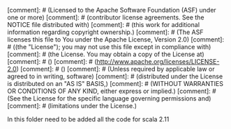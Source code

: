 [comment]: # (Licensed to the Apache Software Foundation (ASF) under one or more)
[comment]: # (contributor license agreements.  See the NOTICE file distributed with)
[comment]: # (this work for additional information regarding copyright ownership.)
[comment]: # (The ASF licenses this file to You under the Apache License, Version 2.0)
[comment]: # ((the "License"); you may not use this file except in compliance with)
[comment]: # (the License.  You may obtain a copy of the License at)
[comment]: # ()
[comment]: # (http://www.apache.org/licenses/LICENSE-2.0)
[comment]: # ()
[comment]: # (Unless required by applicable law or agreed to in writing, software)
[comment]: # (distributed under the License is distributed on an "AS IS" BASIS,)
[comment]: # (WITHOUT WARRANTIES OR CONDITIONS OF ANY KIND, either express or implied.)
[comment]: # (See the License for the specific language governing permissions and)
[comment]: # (limitations under the License.)

In this folder need to be added all the code for scala 2.11
